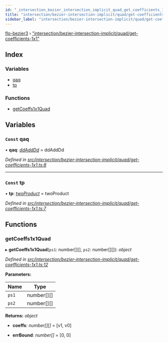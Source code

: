 ```yaml
---
id: "_intersection_bezier_intersection_implicit_quad_get_coefficients_1x1_"
title: "intersection/bezier-intersection-implicit/quad/get-coefficients-1x1"
sidebar_label: "intersection/bezier-intersection-implicit/quad/get-coefficients-1x1"
---
```


[flo-bezier3](../globals.md) › ["intersection/bezier-intersection-implicit/quad/get-coefficients-1x1"](_intersection_bezier_intersection_implicit_quad_get_coefficients_1x1_.md)

## Index

### Variables

* [qaq](_intersection_bezier_intersection_implicit_quad_get_coefficients_1x1_.md#const-qaq)
* [tp](_intersection_bezier_intersection_implicit_quad_get_coefficients_1x1_.md#const-tp)

### Functions

* [getCoeffs1x1Quad](_intersection_bezier_intersection_implicit_quad_get_coefficients_1x1_.md#getcoeffs1x1quad)

## Variables

### `Const` qaq

• **qaq**: *[ddAddDd](_global_properties_bounds_get_interval_box_get_interval_box_quad_.md#ddadddd)* = ddAddDd

*Defined in [src/intersection/bezier-intersection-implicit/quad/get-coefficients-1x1.ts:8](https://github.com/FlorisSteenkamp/FloBezier/blob/6f79660/src/intersection/bezier-intersection-implicit/quad/get-coefficients-1x1.ts#L8)*

___

### `Const` tp

• **tp**: *[twoProduct](_intersection_bezier_intersection_implicit_inversion_old_.md#twoproduct)* = twoProduct

*Defined in [src/intersection/bezier-intersection-implicit/quad/get-coefficients-1x1.ts:7](https://github.com/FlorisSteenkamp/FloBezier/blob/6f79660/src/intersection/bezier-intersection-implicit/quad/get-coefficients-1x1.ts#L7)*

## Functions

###  getCoeffs1x1Quad

▸ **getCoeffs1x1Quad**(`ps1`: number[][], `ps2`: number[][]): *object*

*Defined in [src/intersection/bezier-intersection-implicit/quad/get-coefficients-1x1.ts:12](https://github.com/FlorisSteenkamp/FloBezier/blob/6f79660/src/intersection/bezier-intersection-implicit/quad/get-coefficients-1x1.ts#L12)*

**Parameters:**

Name | Type |
------ | ------ |
`ps1` | number[][] |
`ps2` | number[][] |

**Returns:** *object*

* **coeffs**: *number[][]* = [v1, v0]

* **errBound**: *number[]* = [0, 0]
